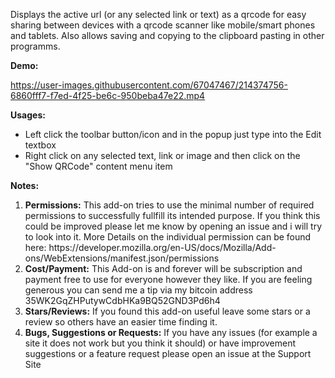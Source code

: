 Displays the active url (or any selected link or text) as a qrcode for easy sharing between devices with a qrcode scanner like mobile/smart phones and tablets.
Also allows saving and copying to the clipboard pasting in other programms.

<b>Demo:</b>

https://user-images.githubusercontent.com/67047467/214374756-6860fff7-f7ed-4f25-be6c-950beba47e22.mp4

<b>Usages:</b>
<ul>
    <li>Left click the toolbar button/icon and in the popup just type into the Edit textbox</li>
    <li>Right click on any selected text, link or image and then click on the "Show QRCode" content menu item</li>
</ul>

<b>Notes:</b>
<ol>
    <li><b>Permissions:</b>
        This add-on tries to use the minimal number of required permissions to successfully fullfill its intended purpose.
        If you think this could be improved please let me know by opening an issue and i will try to look into it.
        More Details on the individual permission can be found here: https://developer.mozilla.org/en-US/docs/Mozilla/Add-ons/WebExtensions/manifest.json/permissions
    </li>
    <li><b>Cost/Payment:</b>
        This Add-on is and forever will be subscription and payment free to use for everyone however they like.
        If you are feeling generous you can send me a tip via my bitcoin address 35WK2GqZHPutywCdbHKa9BQ52GND3Pd6h4
    </li>
    <li><b>Stars/Reviews:</b>
        If you found this add-on useful leave some stars or a review so others have an  easier time finding it.
    </li>
    <li><b>Bugs, Suggestions or Requests:</b>
        If you have any issues (for example a site it does not work but you think it should) or have improvement suggestions or a feature request please open an issue at the Support Site
    </li>
</ol>

